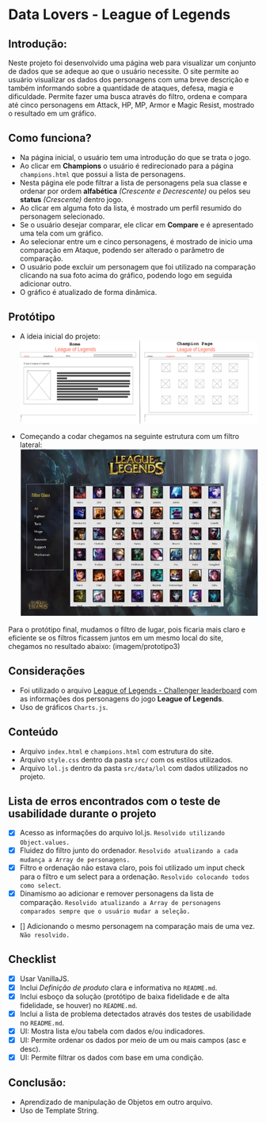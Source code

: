 # Data Lovers - League of Legends


## Introdução:
Neste projeto foi desenvolvido uma página web para visualizar um conjunto de dados que se adeque ao que o usuário necessite.
O site permite ao usuário visualizar os dados dos personagens com uma breve descrição e também informando sobre a quantidade de ataques, defesa, magia e dificuldade.
Permite fazer uma busca através do filtro, ordena e compara até cinco personagens em Attack, HP, MP, Armor e Magic Resist, mostrado o resultado em um gráfico.

## Como funciona?
* Na página inicial, o usuário tem uma introdução do que se trata o jogo.
* Ao clicar em **Champions** o usuário é redirecionado para a página `champions.html` que possui a lista de personagens.
* Nesta página ele pode filtrar a lista de personagens pela sua classe e ordenar por ordem **alfabética** *(Crescente e Decrescente)* ou pelos seu **status** *(Crescente)* dentro jogo.
* Ao clicar em alguma foto da lista, é mostrado um perfil resumido do personagem selecionado.
* Se o usuário desejar comparar, ele clicar em **Compare** e é apresentado uma tela com um gráfico.
* Ao selecionar entre um e cinco personagens, é mostrado de inicio uma comparação em Ataque, podendo ser alterado o parâmetro de comparação.
* O usuário pode excluir um personagem que foi utilizado na comparação clicando na sua foto acima do gráfico, podendo logo em seguida adicionar outro.
* O gráfico é atualizado de forma dinâmica.


## Protótipo
* A ideia inicial do projeto:
![Prototipo](src/prototype/prototipo1-1.png)

* Começando a codar chegamos na seguinte estrutura com um filtro lateral:
![Prototipo2](src/prototype/prototipo2.png)

Para o protótipo final, mudamos o filtro de lugar, pois ficaria mais claro e eficiente se os filtros ficassem juntos em um mesmo local do site, chegamos no resultado abaixo:
(imagem/prototipo3)

## Considerações
* Foi utilizado o arquivo [League of Legends - Challenger leaderboard](src/data/lol/lol.json) com as informações dos personagens do jogo **League of Legends**.
* Uso de gráficos `Charts.js`.

## Conteúdo
* Arquivo `index.html` e `champions.html` com estrutura do site.
* Arquivo `style.css` dentro da pasta `src/` com os estilos utilizados.
* Arquivo `lol.js` dentro da pasta `src/data/lol` com dados utilizados no projeto.

## Lista de erros encontrados com o teste de usabilidade durante o projeto
* [x] Acesso as informações do arquivo lol.js. `Resolvido utilizando Object.values.`
* [x] Fluidez do filtro junto do ordenador. `Resolvido atualizando a cada mudança a Array de personagens.`
* [x] Filtro e ordenação não estava claro, pois foi utilizado um input check para o filtro e um select para a ordenação. `Resolvido colocando todos como select`.
* [x] Dinamismo ao adicionar e remover personagens da lista de comparação. `Resolvido atualizando a Array de personagens comparados sempre que o usuário mudar a seleção.`
* [] Adicionando o mesmo personagem na comparação mais de uma vez. `Não resolvido.`


## Checklist
* [x] Usar VanillaJS.
* [x] Inclui _Definição de produto_ clara e informativa no `README.md`.
* [x] Inclui esboço da solução (protótipo de baixa fidelidade e de alta fidelidade, se houver) no
  `README.md`.
* [x] Inclui a lista de problema detectados através dos testes de usabilidade
  no `README.md`.
* [x] UI: Mostra lista e/ou tabela com dados e/ou indicadores.
* [x] UI: Permite ordenar os dados por meio de um ou mais campos
  (asc e desc).
* [x] UI: Permite filtrar os dados com base em uma condição.

## Conclusão:
* Aprendizado de manipulação de Objetos em outro arquivo.
* Uso de Template String.
